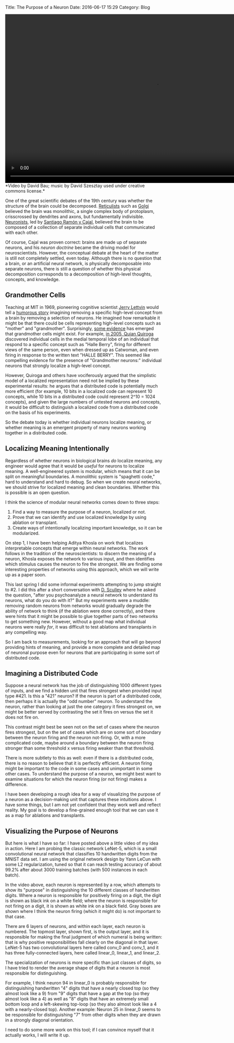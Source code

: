 Title: The Purpose of a Neuron
Date: 2016-06-17 15:29
Category: Blog

<video width="960" height="540" controls>
<source src="/davidbau/movies/syn/composite.mov" type="video/mp4">
</video>
*Video by David Bau; music by David Szesztay used under creative commons license.*

One of the great scientific debates of the 19th century was whether
the structure of the brain could be decomposed.
[Reticulists](https://en.wikipedia.org/wiki/Reticular_theory) such as
[Golgi](https://en.wikipedia.org/wiki/Camillo_Golgi)
believed the brain was monolithic, a single complex body of protoplasm,
crisscrossed by dendrites and axons, but fundamentally indivisible.
[Neuronists](https://en.wikipedia.org/wiki/Neuron_doctrine), led by
[Santiago Ramón y Cajal](https://en.wikipedia.org/wiki/Santiago_Ram%C3%B3n_y_Cajal),
believed the brain to be composed of a collection of
separate individual cells that communicated with each other.

Of course, Cajal was proven correct: brains are made up of separate
neurons, and his *neuron doctrine* became the driving model for
neuroscientists.  However, the conceptual debate at the heart of the
matter is still not completely settled, even today.  Although there
is no question that a brain, or an artificial neural network,
is physically decomposable into separate neurons, there is still
a question of whether this physical decomposition corresponds to a
decomposition of high-level thoughts, concepts, and knowledge.

## Grandmother Cells

Teaching at MIT in 1969, pioneering cognitive scientist
[Jerry Lettvin](https://en.wikipedia.org/wiki/Jerome_Lettvin)
would tell a
[humorous story](http://www.as.wvu.edu/daly/439/readings/Gross%202002%20Grandmother%20Cell.pdf)
imagining removing a specific
high-level concept from a brain by removing a selection of
neurons.  He imagined how remarkable it might be that there could
be cells representing high-level concepts such as "mother"
and "grandmother".
Surprisingly,
[some evidence](http://www.ncbi.nlm.nih.gov/pmc/articles/PMC3662881/)
has emerged that grandmother cells might exist. For example,
[in 2005, Quian Quiroga](http://www.nature.com/nature/journal/v435/n7045/full/nature03687.html)
discovered individual cells in the medial temporal lobe of an individual
that respond to a specific concept such as "Halle Berry", firing for
different views of the same person, even when dressed up as Catwoman,
and even firing in response to the written text "HALLE BERRY". This seemed
like compelling evidence for the presence of "Grandmother neurons:"
individual neurons that strongly localize a high-level concept.

However, Quiroga and others have vociferously argued that the simplistic
model of a localized representation need not be implied by these
experimental results: he argues that a distributed code is potentially
much more efficient (for example, 10 bits in a localized code can
represent 10 concepts, while 10 bits in a distributed code could represent
2^10 = 1024 concepts), and given the large numbers of untested
neurons and concepts, it would be difficult to distinguish a
localized code from a distributed code on the basis of his experiments.

So the debate today is whether individual neurons localize meaning, or
whether meaning is an emergent property of many neurons working together
in a distributed code.

## Localizing Meaning Intentionally

Regardless of whether neurons in biological brains *do* localize meaning,
any engineer would agree that it would be *useful* for neurons to
localize meaning. A well-engineered system is modular, which means that
it can be split on meaningful boundaries. A monolithic system is
"spaghetti code," hard to understand and hard to debug.
So when we create neural networks, we should strive for localized meaning
and clean boundaries.  Whether this is possible is an open question.

I think the science of modular neural networks comes down to three steps:

   1. Find a way to measure the purpose of a neuron, localized or not.
   2. Prove that we can identify and use localized knowledge by using ablation or transplant.
   3. Create ways of intentionally localizing important knowledge, so it can be modularized.

On step 1, I have been helping Aditya Khosla on work that localizes
interpretable concepts that emerge within neural networks.  The work
follows in the tradition of the neuroscientists: to discern the meaning
of a neuron, Khosla exposes the network to various input, and then identifies
which stimulus causes the neuron to fire the strongest. We are finding
some interesting properties of networks using this approach, which
we will write up as a paper soon.

This last spring I did some informal experiments attempting to jump
straight to #2. I did this after a short conversation with
[D. Sculley](http://research.google.com/pubs/author38217.html)
where he asked the question, "after you psychoanalyze a neural
network to understand its neurons, what do you do with it?"
But my experiments were a muddle: removing random neurons from networks
would gradually degrade the ability of network to think (if the
ablation were done correctly), and there were hints that it might
be possible to glue together parts of two networks to get something
new. However, without a good map what individual neurons were really
*for*, it was difficult to test ablations and transplants in any
compelling way.

So I am back to measurements, looking for an approach that will go
beyond providing hints of meaning, and provide a more complete and
detailed map of neuronal purpose even for neurons that are participating
in some sort of distributed code.

## Imagining a Distributed Code

Suppose a neural network has the job of distinguishing 1000 different types
of inputs, and we find a hidden unit that fires strongest when provided
input type #421.  Is this a "421" neuron?  If the neuron is part of a
distributed code, then perhaps it is actually the "odd number" neuron.
To understand the neuron, rather than looking at just the one category
it fires strongest on, we might be better served by contrasting the set
it fires on versus the set it does not fire on.

This contrast might best be seen not on the set of cases where the neuron
fires strongest, but on the set of cases which are on some sort of boundary
between the neuron firing and the neuron not-firing.  Or, with a
more complicated code, maybe around a boundary between the neuron firing
stronger than some threshold x versus firing weaker than that threshold.

There is more subtlety to this as well: even if there is a distributed
code, there is no reason to believe that it is perfectly efficient.
A neuron firing might be important to the code in some cases and
unimportant in some other cases.  To understand the purpose of a neuron,
we might best want to examine situations for which the neuron firing
(or not firing) makes a difference.

I have been developing a rough idea for a way of visualizing the purpose
of a neuron as a decision-making unit that captures these intuitions
above. I have some things, but I am not yet confident that they
work well and reflect reality.  My goal is to develop a fine-grained
enough tool that we can use it as a map for ablations and transplants.

## Visualizing the Purpose of Neurons

But here is what I have so far: I have posted above a little video of my
idea in action.
Here I am probing the classic network LeNet-5, which is a small convolutional
neural network that classifies 10 handwritten digits from the MNIST data set.
I am using the original network design by Yann LeCun with some L2
regularization, tuned so that it can reach testing accuracy of about 99.2%
after about 3000 training batches (with 500 instances in each batch).

In the video above, each neuron is represented by a row, which attempts
to show its "purpose" in distinguishing the 10 different classes of
handwritten digits.  Where a neuron is responsible for positively firing
on a digit, the digit is shown as black ink on a white field; where the
neuron is responsible for not firing on a digit, it is shown as
white ink on a black field.  Gray boxes are shown where I think the
neuron firing (which it might do) is not important to that case.

There are 6 layers of neurons, and within each layer, each neuron is
numbered.  The topmost layer, shown first, is the output layer, and
it is responsible for making the final judgment of which numeral
is being written: that is why positive responsibilities fall clearly
on the diagonal in that layer.  LeNet-5 has two convolutional layers
here called conv_0 and conv_1, and it has three fully-connected layers,
here called linear_0, linear_1, and linear_2.

The specialization of neurons is more specific than just classes of
digits, so I have tried to render the average shape of digits that a
neuron is most responsible for distinguishing.

For example, I think neuron 94 in linear_0 is probably
responsible for distinguishing handwritten "4" digits
that have a nearly closed top (so they almost look like a 9)
from "9" digits that have a gap at the top (so they almost
look like a 4) as well as "8" digits that have an extremely
small bottom loop and a left-skewing top-loop (so they also almost
look like a 4 with a nearly-closed top).  Another example:
Neuron 25 in linear_0 seems to be responsible for distinguishing
"7" from other digits when they are drawn in a strongly
diagonal orientation.

I need to do some more work on this tool; if I can convince myself
that it actually works, I will write it up.
